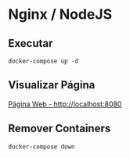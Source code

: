 # Nginx / NodeJS

## Executar
```
docker-compose up -d
```

## Visualizar Página
[Página Web - http://localhost:8080](http://localhost:8080)

## Remover Containers
```
docker-compose down
```